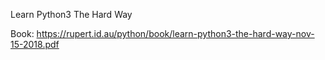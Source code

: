 Learn Python3 The Hard Way

Book:
https://rupert.id.au/python/book/learn-python3-the-hard-way-nov-15-2018.pdf

